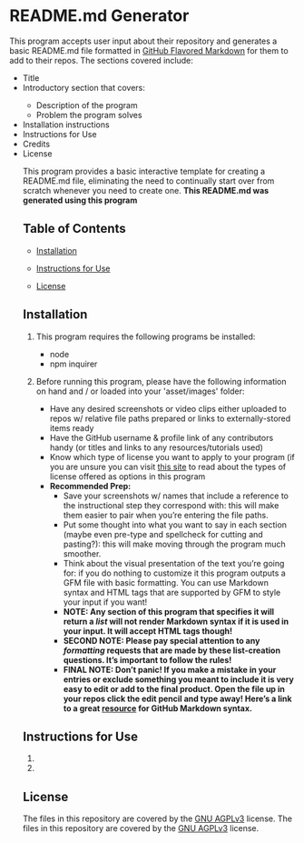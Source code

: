 # README.md Generator

This program accepts user input about their repository and generates a basic README.md file formatted in [GitHub Flavored Markdown](https://github.github.com/gfm/) for them to add to their repos. The sections covered include: <ul><li>Title</li><li>Introductory section that covers: </li><ul><li>Description of the program</li><li>Problem the program solves</li></ul><li>Installation instructions</li><li>Instructions for Use</li><li>Credits</li><li>License
    
This program provides a basic interactive template for creating a README.md file, eliminating the need to continually start over from scratch whenever you need to create one. <strong>This README.md was generated using this program</strong>

## Table of Contents
* [Installation](#installation)
* [Instructions for Use](#instructions-for-use)

* [License](#license)
    
## Installation
1. This program requires the following programs be installed:<ul><li>node</li><li>npm inquirer</li></ul>

2. Before running this program, please have the following information on hand and / or loaded into your 'asset/images' folder:<ul><li>Have any desired screenshots or video clips either uploaded to repos w/ relative file paths prepared or links to externally-stored items ready</li><li>Have the GitHub username & profile link of any contributors handy (or titles and links to any resources/tutorials used)</li><li>Know which type of license you want to apply to your program (if you are unsure you can visit <a href=”https://choosealicense.com/licenses/”>this site</a> to read about the types of license offered as options in this program</li><li><strong>Recommended Prep:</strong><ul><li>Save your screenshots w/ names that include a reference to the instructional step they correspond with: this will make them easier to pair when you’re entering the file paths.</li><li>Put some thought into what you want to say in each section (maybe even pre-type and spellcheck for cutting and pasting?): this will make moving through the program much smoother.</li><li>Think about the visual presentation of the text you’re going for: if you do nothing to customize it this program outputs a GFM file with basic formatting. You can use Markdown syntax and HTML tags that are supported by GFM to style your input if you want!</li><li> <strong> NOTE: Any section of this program that specifies it will return a <em>list</em> will not render Markdown syntax if it is used in your input. It will accept HTML tags though!</strong></li><li><strong> SECOND NOTE: Please pay special attention to any <em>formatting</em> requests that are made by these list-creation questions. It’s important to follow the rules!</strong></li><li><strong> FINAL NOTE: Don’t panic! If you make a mistake in your entries or exclude something you meant to include it is very easy to edit or add to the final product. Open the file up in your repos click the edit pencil and type away! Here’s a link to a great <a href=”https://docs.github.com/en/get-started/writing-on-github/getting-started-with-writing-and-formatting-on-github/basic-writing-and-formatting-syntax“>resource</a> for GitHub Markdown syntax.</strong></li></li></ul>


## Instructions for Use
<ol><li></li><li></li></ol>






## License
The files in this repository are covered by the [GNU AGPLv3](https://choosealicense.com/licenses/agpl-3.0/) license.
The files in this repository are covered by the [GNU AGPLv3](https://choosealicense.com/licenses/agpl-3.0/) license.
